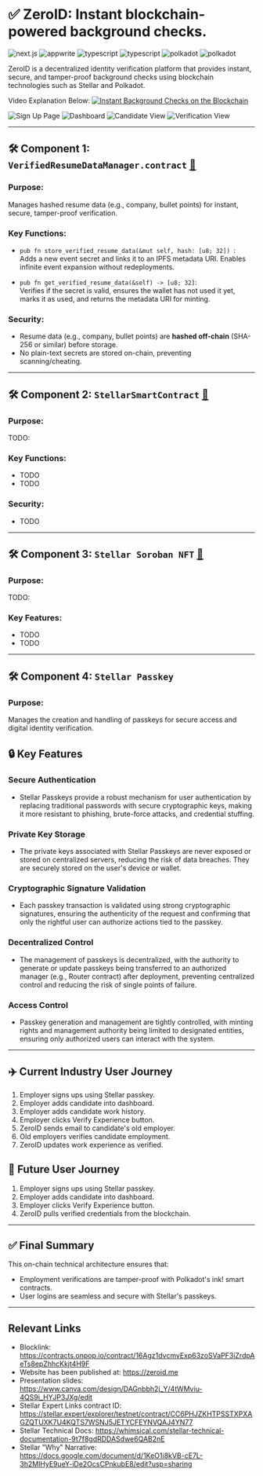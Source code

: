 # ✅ ZeroID: Instant blockchain-powered background checks.

<div>
    <img src="https://img.shields.io/badge/-Next_JS-black?style=for-the-badge&logoColor=white&logo=react&color=61DAFB" alt="next.js" />
    <img src="https://img.shields.io/badge/-Appwrite-black?style=for-the-badge&logoColor=white&logo=appwrite&color=FD366E" alt="appwrite" />
    <img src="https://img.shields.io/badge/-Typescript-black?style=for-the-badge&logoColor=white&logo=typescript&color=3178C6" alt="typescript" />
    <img src="https://img.shields.io/badge/-Refine-black?style=for-the-badge&logoColor=white&logo=refine&color=3178C6" alt="typescript" />
    <img src="https://img.shields.io/badge/-Polkadot-black?style=for-the-badge&logoColor=white&logo=polkadot&color=FD366E" alt="polkadot" />
    <img src="https://img.shields.io/badge/-stellar-black?style=for-the-badge&logoColor=white&logo=stellar&color=blue" alt="polkadot" />
  </div>

ZeroID is a decentralized identity verification platform that provides instant, secure, and tamper-proof background checks using blockchain technologies such as Stellar and Polkadot. 

Video Explanation Below:
  [![Instant Background Checks on the Blockchain](http://img.youtube.com/vi/d9nJv8kOYUs/0.jpg)](http://www.youtube.com/watch?v=d9nJv8kOYUs "ZeroID")

![Sign Up Page](https://i.imgur.com/k9DcuQB.png)
![Dashboard](https://i.imgur.com/ltd8LbX.png)
![Candidate View](https://i.imgur.com/PwIuMN1.png)
![Verification View](https://i.imgur.com/ilv8k9a.png)

---

## 🛠 Component 1: `VerifiedResumeDataManager.contract` [🔗](https://contracts.onpop.io/contract/16Agz1dvcmvExp63zoSVaPF3iZrdpAeTs8epZhhcKkjt4H9F)

### Purpose:
Manages hashed resume data (e.g., company, bullet points) for instant, secure, tamper-proof verification.

### Key Functions:
- `pub fn store_verified_resume_data(&mut self, hash: [u8; 32]) `:  
  Adds a new event secret and links it to an IPFS metadata URI. Enables infinite event expansion without redeployments.

- `pub fn get_verified_resume_data(&self) -> [u8; 32]`:  
  Verifies if the secret is valid, ensures the wallet has not used it yet, marks it as used, and returns the metadata URI for minting.

### Security:
- Resume data (e.g., company, bullet points) are **hashed off-chain** (SHA-256 or similar) before storage.
- No plain-text secrets are stored on-chain, preventing scanning/cheating.

---

## 🛠 Component 2: `StellarSmartContract` [🔗]()

### Purpose:
TODO:

### Key Functions:
- TODO
- TODO

### Security:
- TODO

---
## 🛠 Component 3: `Stellar Soroban NFT` [🔗]()

### Purpose:
TODO:

### Key Features:
- TODO
- TODO

---

## 🛠 Component 4: `Stellar Passkey`

### Purpose:
Manages the creation and handling of passkeys for secure access and digital identity verification.

## 🔒 Key Features

### **Secure Authentication**
- Stellar Passkeys provide a robust mechanism for user authentication by replacing traditional passwords with secure cryptographic keys, making it more resistant to phishing, brute-force attacks, and credential stuffing.

### **Private Key Storage**
   - The private keys associated with Stellar Passkeys are never exposed or stored on centralized servers, reducing the risk of data breaches. They are securely stored on the user's device or wallet.

### **Cryptographic Signature Validation**
   - Each passkey transaction is validated using strong cryptographic signatures, ensuring the authenticity of the request and confirming that only the rightful user can authorize actions tied to the passkey.

### **Decentralized Control**
   - The management of passkeys is decentralized, with the authority to generate or update passkeys being transferred to an authorized manager (e.g., Router contract) after deployment, preventing centralized control and reducing the risk of single points of failure.

### **Access Control**
   - Passkey generation and management are tightly controlled, with minting rights and management authority being limited to designated entities, ensuring only authorized users can interact with the system.

---
## ✈️ Current Industry User Journey

1. Employer signs ups using Stellar passkey.
2. Employer adds candidate into dashboard.
3. Employer adds candidate work history.
4. Employer clicks Verify Experience button.
5. ZeroID sends email to candidate's old employer.
6. Old employers verifies candidate employment.
7. ZeroID updates work experience as verified.

## 🚀 Future User Journey
1. Employer signs ups using Stellar passkey.
2. Employer adds candidate into dashboard.
3. Employer clicks Verify Experience button.
4. ZeroID pulls verified credentials from the blockchain.
---

## ✅ Final Summary

This on-chain technical architecture ensures that:
- Employment verifications are tamper-proof with Polkadot's ink! smart contracts. 
- User logins are seamless and secure with Stellar's passkeys.

---
## Relevant Links

- Blocklink: https://contracts.onpop.io/contract/16Agz1dvcmvExp63zoSVaPF3iZrdpAeTs8epZhhcKkjt4H9F
- Website has been published at: https://zeroid.me
- Presentation slides: https://www.canva.com/design/DAGnbbh2j_Y/4tWMviu-4QS9i_HYJP3JXg/edit
- Stellar Expert Links contract ID: https://stellar.expert/explorer/testnet/contract/CC6PHJZKHTPSSTXPXAGZQTUXK7U4KQTS7WSNJ5JETYCFEYNVQAJ4YN77
- Stellar Technical Docs: https://whimsical.com/stellar-technical-documentation-9t7f8gdRDDASdwe6QAB2nE
- Stellar "Why" Narrative: https://docs.google.com/document/d/1KeO1i8kVB-cE7L-3h2MlHyE9ueY-iDe2OcsCPnkubE8/edit?usp=sharing
